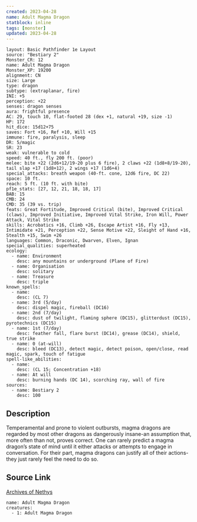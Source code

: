 ```yaml
---
created: 2023-04-28
name: Adult Magma Dragon
statblock: inline
tags: [monster]
updated: 2023-04-28
---
```

```statblock
layout: Basic Pathfinder 1e Layout
source: "Bestiary 2"
Monster_CR: 12
name: Adult Magma Dragon
Monster_XP: 19200
alignment: CN
size: Large
type: dragon
subtype: (extraplanar, fire)
INI: +5
perception: +22
senses: dragon senses
aura: frightful presence
AC: 29, touch 10, flat-footed 28 (dex +1, natural +19, size -1)
HP: 172
hit_dice: 15d12+75
saves: Fort +16, Ref +10, Will +15
immune: fire, paralysis, sleep
DR: 5/magic
SR: 23
weak: vulnerable to cold
speed: 40 ft., fly 200 ft. (poor)
melee: bite +22 (2d6+12/19-20 plus 6 fire), 2 claws +22 (1d8+8/19-20), tail slap +17 (1d8+12), 2 wings +17 (1d6+4)
special_attacks: breath weapon (40-ft. cone, 12d6 fire, DC 22)
space: 10 ft.
reach: 5 ft. (10 ft. with bite)
pf1e_stats: [27, 12, 21, 18, 18, 17]
BAB: 15
CMB: 24
CMD: 35 (39 vs. trip)
feats: Great Fortitude, Improved Critical (bite), Improved Critical (claws), Improved Initiative, Improved Vital Strike, Iron Will, Power Attack, Vital Strike
skills: Acrobatics +16, Climb +26, Escape Artist +16, Fly +13, Intimidate +21, Perception +22, Sense Motive +22, Sleight of Hand +16, Stealth +15, Swim +26
languages: Common, Draconic, Dwarven, Elven, Ignan
special_qualities: superheated
ecology:
  - name: Environment
    desc: any mountains or underground (Plane of Fire)
  - name: Organisation
    desc: solitary
  - name: Treasure
    desc: triple
known_spells:
  - name:
    desc: (CL 7)
  - name: 3rd (5/day)
    desc: dispel magic, fireball (DC16)
  - name: 2nd (7/day)
    desc: dust of twilight, flaming sphere (DC15), glitterdust (DC15), pyrotechnics (DC15)
  - name: 1st (7/day)
    desc: feather fall, flare burst (DC14), grease (DC14), shield, true strike
  - name: 0 (at-will)
    desc: bleed (DC13), detect magic, detect poison, open/close, read magic, spark, touch of fatigue
spell-like_abilities:
  - name:
    desc: (CL 15; Concentration +18)
  - name: At will
    desc: burning hands (DC 14), scorching ray, wall of fire
sources:
  - name: Bestiary 2
    desc: 100
```
## Description
Temperamental and prone to violent outbursts, magma dragons are regarded by most other dragons as dangerously insane-an assumption that, more often than not, proves correct. One can rarely predict a magma dragon’s state of mind until it either attacks or attempts to engage in conversation. For their part, magma dragons can justify all of their actions-they just rarely feel the need to do so.
## Source Link
[Archives of Nethys](https://aonprd.com/MonsterDisplay.aspx?ItemName=Adult%20Magma%20Dragon)
```encounter-table
name: Adult Magma Dragon
creatures:
  - 1: Adult Magma Dragon
```
